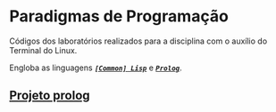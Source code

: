 # Paradigmas de Programação

Códigos dos laboratórios realizados para a disciplina com o auxílio do Terminal do Linux.

Engloba as linguagens [***```[Common] Lisp```***](/Paradigmas/Exs.lisp) e [***```Prolog```***](/Paradigmas/exs.pl).

## [Projeto prolog](/Paradigmas/Projeto_Prolog.pdf)